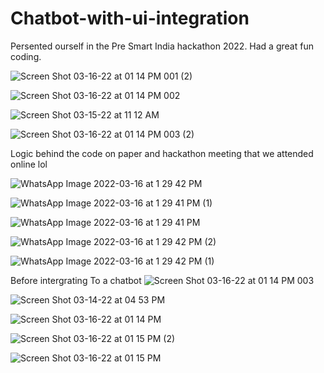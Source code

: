 # Chatbot-with-ui-integration


Persented ourself in the Pre Smart India hackathon 2022. Had a great fun coding.






![Screen Shot 03-16-22 at 01 14 PM 001 (2)](https://user-images.githubusercontent.com/100014146/158542267-03ea8b78-bab1-4d53-99bd-931315c38bd2.PNG)



![Screen Shot 03-16-22 at 01 14 PM 002](https://user-images.githubusercontent.com/100014146/158542271-7ad73279-6628-4195-aa7e-6d67f4939036.PNG)




![Screen Shot 03-15-22 at 11 12 AM](https://user-images.githubusercontent.com/100014146/158542262-8f7ae6bc-fd00-40ed-bfe6-2e4980118d11.PNG)



![Screen Shot 03-16-22 at 01 14 PM 003 (2)](https://user-images.githubusercontent.com/100014146/158542273-85d627a1-5761-4a74-8f93-12887090a5f4.PNG)




Logic behind the code on paper and hackathon meeting that we attended online lol




![WhatsApp Image 2022-03-16 at 1 29 42 PM](https://user-images.githubusercontent.com/100014146/158543671-ee3119e8-3e06-41da-a64e-f159ba515a7a.jpeg)



![WhatsApp Image 2022-03-16 at 1 29 41 PM (1)](https://user-images.githubusercontent.com/100014146/158543672-852ee989-f94d-4f71-89fd-cd2e8b165bce.jpeg)




![WhatsApp Image 2022-03-16 at 1 29 41 PM](https://user-images.githubusercontent.com/100014146/158543674-2131c221-e0e8-4938-9668-0fcbc8d116e5.jpeg)



![WhatsApp Image 2022-03-16 at 1 29 42 PM (2)](https://user-images.githubusercontent.com/100014146/158543677-522f0338-d9a1-447b-ab07-3f66b16196c9.jpeg)



![WhatsApp Image 2022-03-16 at 1 29 42 PM (1)](https://user-images.githubusercontent.com/100014146/158543668-0d578eb4-fc24-46a6-8a3a-1deed506c569.jpeg)


 Before intergrating To a chatbot 
![Screen Shot 03-16-22 at 01 14 PM 003](https://user-images.githubusercontent.com/100014146/158542278-c47924d0-cf82-462e-90e2-b23b79c69b4c.PNG)


![Screen Shot 03-14-22 at 04 53 PM](https://user-images.githubusercontent.com/100014146/158542291-bd691402-ae99-4752-a713-2541b25a564d.PNG)


![Screen Shot 03-16-22 at 01 14 PM](https://user-images.githubusercontent.com/100014146/158542284-1d8ed58c-d84a-45d4-84a2-d605debf6a82.PNG)



![Screen Shot 03-16-22 at 01 15 PM (2)](https://user-images.githubusercontent.com/100014146/158542287-af77f614-4411-4744-b009-474fc6b3b433.PNG)



![Screen Shot 03-16-22 at 01 15 PM](https://user-images.githubusercontent.com/100014146/158542288-de3c083d-09ea-482d-b2a8-11be0a1682a3.PNG)



